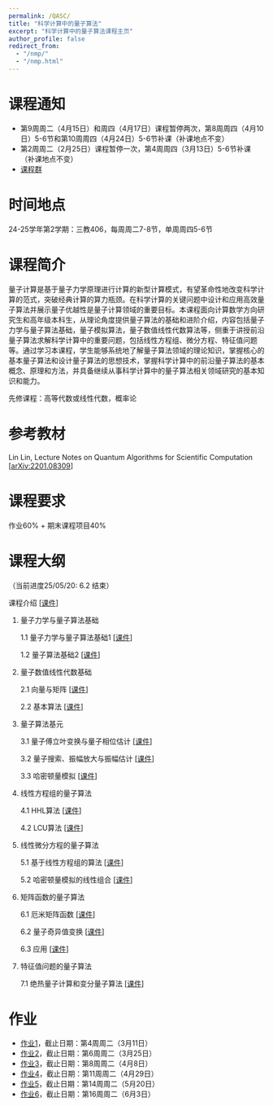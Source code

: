 ```yaml
---
permalink: /QASC/
title: "科学计算中的量子算法"
excerpt: "科学计算中的量子算法课程主页"
author_profile: false
redirect_from: 
  - "/nmp/"
  - "/nmp.html"
---
```


课程通知
======
* 第9周周二（4月15日）和周四（4月17日）课程暂停两次，第8周周四（4月10日）5-6节和第10周周四（4月24日）5-6节补课（补课地点不变）
* 第2周周二（2月25日）课程暂停一次，第4周周四（3月13日）5-6节补课（补课地点不变）
* [课程群](http://dong-an.github.io/files/group_code.JPG)

时间地点
======
24-25学年第2学期：三教406，每周周二7-8节，单周周四5-6节

课程简介
======
量子计算是基于量子力学原理进行计算的新型计算模式，有望革命性地改变科学计算的范式，突破经典计算的算力瓶颈。在科学计算的关键问题中设计和应用高效量子算法并展示量子优越性是量子计算领域的重要目标。本课程面向计算数学方向研究生和高年级本科生，从理论角度提供量子算法的基础和进阶介绍，内容包括量子力学与量子算法基础，量子模拟算法，量子数值线性代数算法等，侧重于讲授前沿量子算法求解科学计算中的重要问题，包括线性方程组、微分方程、特征值问题等。通过学习本课程，学生能够系统地了解量子算法领域的理论知识，掌握核心的基本量子算法和设计量子算法的思想技术，掌握科学计算中的前沿量子算法的基本概念、原理和方法，并具备继续从事科学计算中的量子算法相关领域研究的基本知识和能力。

先修课程：高等代数或线性代数，概率论

参考教材
======
Lin Lin, Lecture Notes on Quantum Algorithms for Scientific Computation [[arXiv:2201.08309](https://arxiv.org/abs/2201.08309)]

课程要求
======
作业60% + 期末课程项目40%

课程大纲
======
（当前进度25/05/20: 6.2 结束）

课程介绍 [[课件](http://dong-an.github.io/files/QASC_Section_0.pdf)]
  
1. 量子力学与量子算法基础
   
   1.1 量子力学与量子算法基础1 [[课件](http://dong-an.github.io/files/QASC_Section_1_1.pdf)]
   
   1.2 量子算法基础2 [[课件](http://dong-an.github.io/files/QASC_Section_1_2.pdf)]

2. 量子数值线性代数基础

   2.1 向量与矩阵 [[课件](http://dong-an.github.io/files/QASC_Section_2_1.pdf)]

   2.2 基本算法 [[课件](http://dong-an.github.io/files/QASC_Section_2_2.pdf)]

3. 量子算法基元

   3.1 量子傅立叶变换与量子相位估计 [[课件](http://dong-an.github.io/files/QASC_Section_3_1.pdf)]

   3.2 量子搜索、振幅放大与振幅估计 [[课件](http://dong-an.github.io/files/QASC_Section_3_2.pdf)]

   3.3 哈密顿量模拟 [[课件](http://dong-an.github.io/files/QASC_Section_3_3.pdf)]

4. 线性方程组的量子算法

   4.1 HHL算法 [[课件](http://dong-an.github.io/files/QASC_Section_4_1.pdf)]

   4.2 LCU算法 [[课件](http://dong-an.github.io/files/QASC_Section_4_2.pdf)]

5. 线性微分方程的量子算法

   5.1 基于线性方程组的算法 [[课件](http://dong-an.github.io/files/QASC_Section_5_1.pdf)]

   5.2 哈密顿量模拟的线性组合 [[课件](http://dong-an.github.io/files/QASC_Section_5_2.pdf)]

6. 矩阵函数的量子算法

   6.1 厄米矩阵函数 [[课件](http://dong-an.github.io/files/QASC_Section_6_1.pdf)]

   6.2 量子奇异值变换 [[课件](http://dong-an.github.io/files/QASC_Section_6_2.pdf)]

   6.3 应用 [[课件](http://dong-an.github.io/files/QASC_Section_6_3.pdf)]

7. 特征值问题的量子算法

   7.1 绝热量子计算和变分量子算法 [[课件](http://dong-an.github.io/files/QASC_Section_7_1.pdf)]


作业
======
* [作业1](http://dong-an.github.io/files/QASC_hw1.pdf)，截止日期：第4周周二（3月11日）
* [作业2](http://dong-an.github.io/files/QASC_hw2.pdf)，截止日期：第6周周二（3月25日）
* [作业3](http://dong-an.github.io/files/QASC_hw3.pdf)，截止日期：第8周周二（4月8日）
* [作业4](http://dong-an.github.io/files/QASC_hw4.pdf)，截止日期：第11周周二（4月29日）
* [作业5](http://dong-an.github.io/files/QASC_hw5.pdf)，截止日期：第14周周二（5月20日）
* [作业6](http://dong-an.github.io/files/QASC_hw6.pdf)，截止日期：第16周周二（6月3日）



